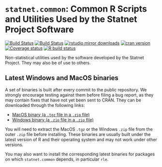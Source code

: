 # `statnet.common`:  Common R Scripts and Utilities Used by the Statnet Project Software

[![Build Status](https://travis-ci.org/statnet/statnet.common.svg?branch=master)](https://travis-ci.org/statnet/statnet.common)
[![Build Status](https://ci.appveyor.com/api/projects/status/28p03h7f78rp95if?svg=true)](https://ci.appveyor.com/project/statnet/statnet-common)
[![rstudio mirror downloads](http://cranlogs.r-pkg.org/badges/statnet.common?color=2ED968)](http://cranlogs.r-pkg.org/)
[![cran version](http://www.r-pkg.org/badges/version/statnet.common)](https://cran.r-project.org/package=statnet.common)
[![Coverage status](https://codecov.io/gh/statnet/statnet.common/branch/master/graph/badge.svg)](https://codecov.io/github/statnet/statnet.common?branch=master)
[![R build status](https://github.com/statnet/statnet.common/workflows/R-CMD-check/badge.svg)](https://github.com/statnet/statnet.common/actions)

Non-statistical utilities used by the software developed by the Statnet Project. They may also be of use to others.

## Latest Windows and MacOS binaries

A set of binaries is built after every commit to the public repository. We strongly encourage testing against them before filing a bug report, as they may contain fixes that have not yet been sent to CRAN. They can be downloaded through the following links:

* [MacOS binary (a `.tgz` file in a `.zip` file)](https://nightly.link/statnet/statnet.common/workflows/R-CMD-check.yaml/master/macOS-rrelease-binaries.zip)
* [Windows binary (a `.zip` file in a `.zip` file)](https://nightly.link/statnet/statnet.common/workflows/R-CMD-check.yaml/master/Windows-rrelease-binaries.zip)

You will need to extract the MacOS `.tgz` or the Windows `.zip` file from the outer `.zip` file before installing. These binaries are usually built under the latest version of R and their operating system and may not work under other versions.

You may also want to install the corresponding latest binaries for packages on which `statnet.common` depends, in particular `rle`.
